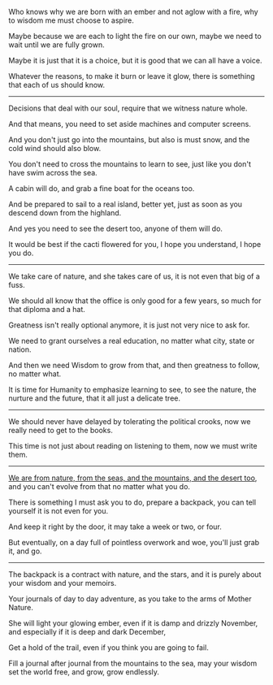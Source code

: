 Who knows why we are born with an ember and not aglow with a fire,
why to wisdom me must choose to aspire.

Maybe because we are each to light the fire on our own,
maybe we need to wait until we are fully grown.

Maybe it is just that it is a choice,
but it is good that we can all have a voice.

Whatever the reasons, to make it burn or leave it glow,
there is something that each of us should know.

---

Decisions that deal with our soul,
require that we witness nature whole.

And that means,
you need to set aside machines and computer screens.

And you don't just go into the mountains, but also is must snow,
and the cold wind should also blow.

You don't need to cross the mountains to learn to see,
just like you don't have swim across the sea.

A cabin will do,
and grab a fine boat for the oceans too.

And be prepared to sail to a real island,
better yet, just as soon as you descend down from the highland.

And yes you need to see the desert too,
anyone of them will do.

It would be best if the cacti flowered for you,
I hope you understand, I hope you do.

---


We take care of nature, and she takes care of us,
it is not even that big of a fuss.

We should all know that
the office is only good for a few years, so much for that diploma and a hat.

Greatness isn't really optional anymore,
it is just not very nice to ask for.

We need to grant ourselves a real education,
no matter what city, state or nation.

And then we need Wisdom to grow from that,
and then greatness to follow, no matter what.

It is time for Humanity to emphasize learning to see,
to see the nature, the nurture and the future, that it all just a delicate tree.

---

We should never have delayed by tolerating the political crooks,
now we really need to get to the books.

This time is not just about reading on listening to them,
now we must write them.

---

[We are from nature, from the seas, and the mountains, and the desert too][1],
and you can't evolve from that no matter what you do.

There is something I must ask you to do,
prepare a backpack, you can tell yourself it is not even for you.

And keep it right by the door,
it may take a week or two, or four.

But eventually, on a day full of pointless overwork and woe,
you'll just grab it, and go.

---

The backpack is a contract with nature, and the stars,
and it is purely about your wisdom and your memoirs.

Your journals of day to day adventure,
as you take to the arms of Mother Nature.

She will light your glowing ember,
even if it is damp and drizzly November, and especially if it is deep and dark December,

Get a hold of the trail,
even if you think you are going to fail.

Fill a journal after journal from the mountains to the sea,
may your wisdom set the world free, and grow, grow endlessly.

[1]: https://www.youtube.com/watch?v=A41CQzqUj8c
